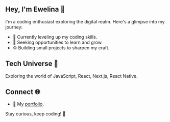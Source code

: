 ## Hey, I'm Ewelina 👋

I'm a coding enthusiast exploring the digital realm. Here's a glimpse into my journey:

- 🌱 Currently leveling up my coding skills.
- 💼 Seeking opportunities to learn and grow.
- ⚙️ Building small projects to sharpen my craft.

## Tech Universe 🌌

 Exploring the world of JavaScript, React, Next.js, React Native.

## Connect 🌐

- 💼 My [portfolio](https://portfolio-zewela.vercel.app/).


Stay curious, keep coding! 🚀
